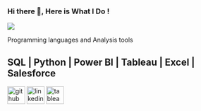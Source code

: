 ### Hi there 👋, Here is What I Do !

![](https://d1jnx9ba8s6j9r.cloudfront.net/blog/wp-content/uploads/2018/12/da1-1.png)

Programming languages and Analysis tools



## SQL | Python | Power BI | Tableau | Excel | Salesforce


[<img src='https://cdn.jsdelivr.net/npm/simple-icons@3.0.1/icons/github.svg' alt='github' height='40'>](https://github.com/https://github.com/HuthaifaAlhamad)  [<img src='https://cdn.jsdelivr.net/npm/simple-icons@3.0.1/icons/linkedin.svg' alt='linkedin' height='40'>](https://www.linkedin.com/in/huthaifa-alhamad//)  [<img src='https://cdn.jsdelivr.net/npm/simple-icons@3.0.1/icons/tableau.svg' alt='tableau' height='40'>](https://public.tableau.com/app/profile/huthaifa.alhamad)  





